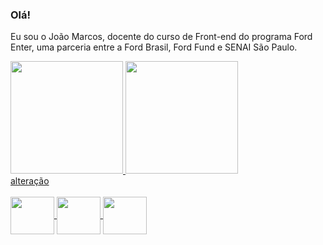 ### Olá!

Eu sou o João Marcos, docente do curso de Front-end do programa Ford Enter, uma parceria entre a Ford Brasil, Ford Fund e SENAI São Paulo.

<div>
  <a href="https://github.com/JoaoRoccella">
    <img height="180em" src="https://github-readme-stats.vercel.app/api?username=JoaoRoccella&show_icons=true&theme=transparent">
    <img height="180em" src="https://github-readme-stats.vercel.app/api/top-langs/?username=JoaoRoccella&layout=compact&langs-count=168&theme=transparent"/>
</div>   
alteração

<div style="display: inline_block"> <br>
  <img align="center" height="60" width="70" src="https://cdn.jsdelivr.net/gh/devicons/devicon/icons/html5/html5-plain-wordmark.svg" />
  <img align="center" height="60" width="70" src="https://cdn.jsdelivr.net/gh/devicons/devicon/icons/css3/css3-plain-wordmark.svg" />  
  <img align="center" height="60" width="70" src="https://cdn.jsdelivr.net/gh/devicons/devicon/icons/javascript/javascript-original.svg" />
</div>
